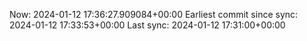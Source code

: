 Now: 2024-01-12 17:36:27.909084+00:00 Earliest commit since sync: 2024-01-12 17:33:53+00:00 Last sync: 2024-01-12 17:31:00+00:00
